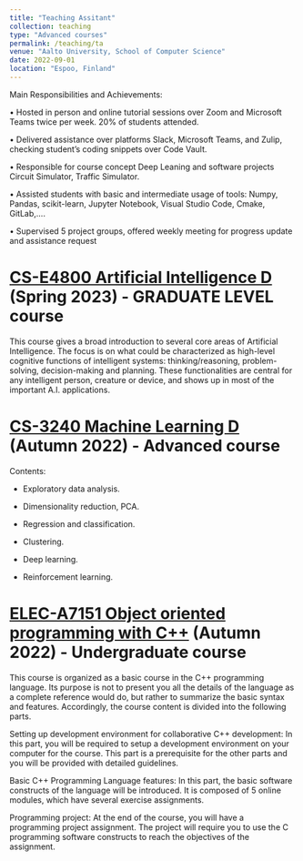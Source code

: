 ```yaml
---
title: "Teaching Assitant"
collection: teaching
type: "Advanced courses"
permalink: /teaching/ta
venue: "Aalto University, School of Computer Science"
date: 2022-09-01
location: "Espoo, Finland"
---
```


Main Responsibilities and Achievements:

• Hosted in person and online tutorial sessions over Zoom and Microsoft Teams twice per week. 20% of students attended.

• Delivered assistance over platforms Slack, Microsoft Teams, and Zulip, checking student’s coding snippets over Code Vault.

• Responsible for course concept Deep Leaning and software projects Circuit Simulator, Traffic Simulator.

• Assisted students with basic and intermediate usage of tools: Numpy, Pandas, scikit-learn, Jupyter Notebook, Visual Studio Code, Cmake, GitLab,....

• Supervised 5 project groups, offered weekly meeting for progress update and assistance request

[CS-E4800 Artificial Intelligence D](https://mycourses.aalto.fi/course/view.php?id=36689) (Spring 2023) - GRADUATE LEVEL course
======
This course gives a broad introduction to several core areas of Artificial Intelligence. The focus is on what could be characterized as high-level cognitive functions of intelligent systems: thinking/reasoning, problem-solving, decision-making and planning. These functionalities are central for any intelligent person, creature or device, and shows up in most of the important A.I. applications.


[CS-3240 Machine Learning D](https://mycourses.aalto.fi/course/view.php?id=37071) (Autumn 2022) - Advanced course
======
Contents:

- Exploratory data analysis.

- Dimensionality reduction, PCA.

- Regression and classification.

- Clustering.

- Deep learning.

- Reinforcement learning.


[ELEC-A7151 Object oriented programming with C++](https://mycourses.aalto.fi/course/view.php?id=37295) (Autumn 2022) - Undergraduate course
======
This course is organized as a basic course in the C++ programming language. Its purpose is not to present you all the details of the language as a complete reference would do, but rather to summarize the basic syntax and features. Accordingly, the course content is divided into the following parts.

Setting up development environment for collaborative C++ development: In this part, you will be required to setup a development environment on your computer for the course. This part is a prerequisite for the other parts and you will be provided with detailed guidelines.

Basic C++ Programming Language features: In this part, the basic software constructs of the language will be introduced. It is composed of 5 online modules, which have several exercise assignments.

Programming project: At the end of the course, you will have a programming project assignment. The project will require you to use the C programming software constructs to reach the objectives of the assignment.